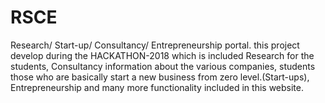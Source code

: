 # RSCE
Research/ Start-up/ Consultancy/ Entrepreneurship portal.
this project develop during the HACKATHON-2018 which is included Research for the students,
Consultancy information about the various companies,
students those who are basically start a new business from zero level.(Start-ups),
Entrepreneurship and many more functionality included in this website.
